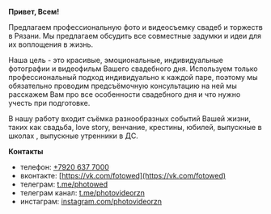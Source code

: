 ---
---
**Привет, Всем!**


Предлагаем профессиональную фото и видеосъемку свадеб и торжеств в Рязани. Мы предлагаем обсудить все совместные задумки и идеи для их воплощения в жизнь.

Наша цель - это красивые, эмоциональные, индивидуальные фотографии и видеофильм Вашего свадебного дня. Используем только профессиональный подход индивидуально к каждой паре, поэтому мы обязательно проводим предсъёмочную консультацию на ней мы расскажем Вам про все особенности свадебного дня и что нужно учесть при подготовке.

В нашу работу входит съёмка разнообразных событий Вашей жизни, таких как свадьба, love story, венчание, крестины, юбилей, выпускные в школах , выпускные утренники в ДС.

**Контакты**
- телефон: [+7920 637 7000](tel:+79206377000)
- вконтакте: [https://vk.com/fotowed](https://vk.com/fotowed)
- телеграм: [t.me/photowed](https://t.me/photowed) 
- телеграм канал: [t.me/photovideorzn](https://t.me/photovideorzn)
- инстаграм: [instagram.com/photovideorzn](https://www.instagram.com/photovideorzn)

